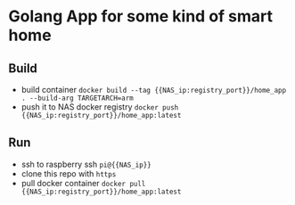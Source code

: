 # Golang App for some kind of smart home

## Build
- build container
  `docker build --tag {{NAS_ip:registry_port}}/home_app . --build-arg TARGETARCH=arm`
- push it to NAS docker registry
  `docker push {{NAS_ip:registry_port}}/home_app:latest`

## Run
- ssh to raspberry ssh `pi@{{NAS_ip}}`
- clone this repo with `https`
- pull docker container
  `docker pull {{NAS_ip:registry_port}}/home_app:latest`